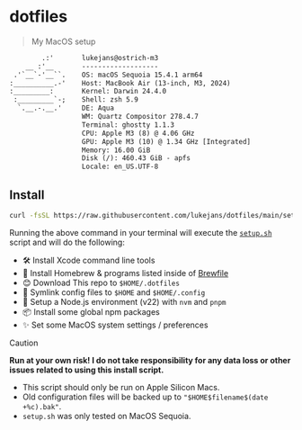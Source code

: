 # dotfiles

> My MacOS setup

```txt
        .:'       lukejans@ostrich-m3
    __ :'__       -------------------
 .'`__`-'__``.    OS: macOS Sequoia 15.4.1 arm64
:__________.-'    Host: MacBook Air (13-inch, M3, 2024)
:_________:       Kernel: Darwin 24.4.0
 :_________`-;    Shell: zsh 5.9
  `.__.-.__.'     DE: Aqua
                  WM: Quartz Compositor 278.4.7
                  Terminal: ghostty 1.1.3
                  CPU: Apple M3 (8) @ 4.06 GHz
                  GPU: Apple M3 (10) @ 1.34 GHz [Integrated]
                  Memory: 16.00 GiB
                  Disk (/): 460.43 GiB - apfs
                  Locale: en_US.UTF-8
```

## Install

```sh
curl -fsSL https://raw.githubusercontent.com/lukejans/dotfiles/main/setup.sh | bash
```

Running the above command in your terminal will execute the [`setup.sh`](./setup.sh) script and will do the following:

- 🛠️ Install Xcode command line tools
- 🍺 Install Homebrew & programs listed inside of [Brewfile](./Brewfile)
- 😊 Download This repo to `$HOME/.dotfiles`
- 🔗 Symlink config files to `$HOME` and `$HOME/.config`
- 🌱 Setup a Node.js environment (v22) with `nvm` and `pnpm`
- 📦 Install some global npm packages
- ✨ Set some MacOS system settings / preferences

>[!Caution]
> **Run at your own risk! I do not take responsibility for any data loss or other issues related to using this install script.**
> - This script should only be run on Apple Silicon Macs.
> - Old configuration files will be backed up to `"$HOME$filename$(date +%c).bak"`.
> - `setup.sh` was only tested on MacOS Sequoia.
